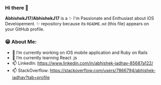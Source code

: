 ### Hi there 👋


**AbhishekJ17/AbhishekJ17** is a ✨ I'm Passionate and Enthusiast about iOS Developement. ✨ repository because its `README.md` (this file) appears on your GitHub profile.

### 😁 About Me:

- 🔭 I’m currently working on iOS mobile application and Ruby on Rails
- 🌱 I’m currently learning React .js
- 📫 LinkedIn: https://www.linkedin.com/in/abhishek-jadhav-85687a122/
- 📫 StackOverflow: https://stackoverflow.com/users/7866794/abhishek-jadhav?tab=profile
